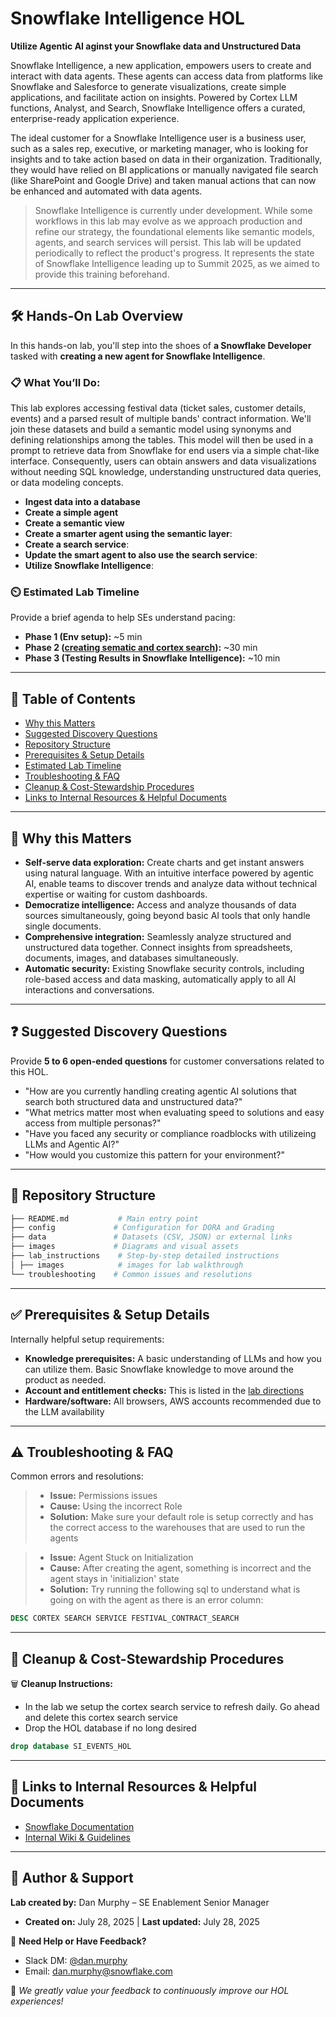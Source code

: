 # Snowflake Intelligence HOL
**Utilize Agentic AI aginst your Snowflake data and Unstructured Data**

Snowflake Intelligence, a new application, empowers users to create and interact with data agents. These agents can access data from platforms like Snowflake and Salesforce to generate visualizations, create simple applications, and facilitate action on insights. Powered by Cortex LLM functions, Analyst, and Search, Snowflake Intelligence offers a curated, enterprise-ready application experience.

The ideal customer for a Snowflake Intelligence user is a business user, such as a sales rep, executive, or marketing manager, who is looking for insights and to take action based on data in their organization. Traditionally, they would have relied on BI applications or manually navigated file search (like SharePoint and Google Drive) and taken manual actions that can now be enhanced and automated with data agents.

> Snowflake Intelligence is currently under development. While some workflows in this lab may evolve as we approach production and refine our strategy, the foundational elements like semantic models, agents, and search services will persist. This lab will be updated periodically to reflect the product's progress. It represents the state of Snowflake Intelligence leading up to Summit 2025, as we aimed to provide this training beforehand.

---

## 🛠️ Hands-On Lab Overview

In this hands-on lab, you'll step into the shoes of **a Snowflake Developer** tasked with **creating a new agent for Snowflake Intelligence**.

### 📋 What You’ll Do:
This lab explores accessing festival data (ticket sales, customer details, events) and a parsed result of multiple bands' contract information. We'll join these datasets and build a semantic model using synonyms and defining relationships among the tables. This model will then be used in a prompt to retrieve data from Snowflake for end users via a simple chat-like interface. Consequently, users can obtain answers and data visualizations without needing SQL knowledge, understanding unstructured data queries, or data modeling concepts.

- **Ingest data into a database** 
- **Create a simple agent** 
- **Create a semantic view** 
- **Create a smarter agent using the semantic layer**: 
- **Create a search service**: 
- **Update the smart agent to also use the search service**: 
- **Utilize Snowflake Intelligence**: 



### ⏲️ Estimated Lab Timeline

Provide a brief agenda to help SEs understand pacing:

- **Phase 1 (Env setup):** ~5 min
- **Phase 2 ([creating sematic and cortex search](/lab_instructions/readme.md)):** ~30 min
- **Phase 3 (Testing Results in Snowflake Intelligence):** ~10 min
  
---

## 📖 Table of Contents

- [Why this Matters](#-why-this-matters)
- [Suggested Discovery Questions](#-suggested-discovery-questions)
- [Repository Structure](#-repository-structure)
- [Prerequisites & Setup Details](#-prerequisites--setup-details)
- [Estimated Lab Timeline](#-estimated-lab-timeline)
- [Troubleshooting & FAQ](#%EF%B8%8F-troubleshooting--faq)
- [Cleanup & Cost-Stewardship Procedures](#-cleanup--cost-stewardship-procedures)
- [Links to Internal Resources & Helpful Documents](#-links-to-internal-resources--helpful-documents)

---

## 📌 Why this Matters

  * **Self-serve data exploration:** Create charts and get instant answers using natural language. With an intuitive interface powered by agentic AI, enable teams to discover trends and analyze data without technical expertise or waiting for custom dashboards.
  * **Democratize intelligence:** Access and analyze thousands of data sources simultaneously, going beyond basic AI tools that only handle single documents.
  * **Comprehensive integration:** Seamlessly analyze structured and unstructured data together. Connect insights from spreadsheets, documents, images, and databases simultaneously.
  * **Automatic security:** Existing Snowflake security controls, including role-based access and data masking, automatically apply to all AI interactions and conversations.

---

## ❓ Suggested Discovery Questions

Provide **5 to 6 open-ended questions** for customer conversations related to this HOL.

- "How are you currently handling creating agentic AI solutions that search both structured data and unstructured data?"
- "What metrics matter most when evaluating speed to solutions and easy access from multiple personas?"
- "Have you faced any security or compliance roadblocks with utilizeing LLMs and Agentic AI?"
- "How would you customize this pattern for your environment?"

---

## 📂 Repository Structure

```bash
├── README.md           # Main entry point
├── config             # Configuration for DORA and Grading
├── data               # Datasets (CSV, JSON) or external links
├── images             # Diagrams and visual assets
├── lab_instructions    # Step-by-step detailed instructions
│ ├── images            # images for lab walkthrough
└── troubleshooting    # Common issues and resolutions
```
---

## ✅ Prerequisites & Setup Details

Internally helpful setup requirements:

- **Knowledge prerequisites:** A basic understanding of LLMs and how you can utilize them. Basic Snowflake knowledge to move around the product as needed.
- **Account and entitlement checks:** This is listed in the [lab directions](/lab_instructions/readme.md)
- **Hardware/software:** All browsers, AWS accounts recommended due to the LLM availability

---

## ⚠️ Troubleshooting & FAQ

Common errors and resolutions:

> - **Issue:**  Permissions issues
> - **Cause:**  Using the incorrect Role
> - **Solution:** Make sure your default role is setup correctly and has the correct access to the warehouses that are used to run the agents

> - **Issue:**  Agent Stuck on Initialization
> - **Cause:**  After creating the agent, something is incorrect and the agent stays in 'initializion' state
> - **Solution:** Try running the following sql to understand what is going on with the agent as there is an error column:
```sql
DESC CORTEX SEARCH SERVICE FESTIVAL_CONTRACT_SEARCH 
```
---

## 🧹 Cleanup & Cost-Stewardship Procedures

🗑 **Cleanup Instructions:**
- In the lab we setup the cortex search service to refresh daily. Go ahead and delete this cortex search service
- Drop the HOL database if no long desired
```sql
drop database SI_EVENTS_HOL
```
---

## 🔗 Links to Internal Resources & Helpful Documents

- [Snowflake Documentation](#)
- [Internal Wiki & Guidelines](#)

---

## 👤 Author & Support

**Lab created by:** Dan Murphy – SE Enablement Senior Manager 
- **Created on:** July 28, 2025 | **Last updated:** July 28, 2025

💬 **Need Help or Have Feedback?**  
- Slack DM: [@dan.murphy](https://snowflake.enterprise.slack.com/team/WEJR92JS2)  
- Email: [dan.murphy@snowflake.com](mailto:dan.murphy@snowflake.com)

🌟 *We greatly value your feedback to continuously improve our HOL experiences!*
